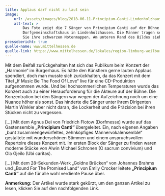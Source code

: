 ```yaml
---
title: Applaus darf nicht zu laut sein
image: 
    url: /assets/images/blog/2018-06-11-Principium-Canti-Lindenholzhausen.jpeg
    alt-text: >
        Das Foto zeigt die 7 Sänger von Principium Canti auf der Bühne während ihres Konzert im 
        Dorfgemeinschaftshaus in Lindenholzhausen. Die Männer tragen schwarze Hosen und weiße Hemden. In der Hand halten
        Sie ihre schwarzen Notenmappen. Am unteren Rand des Bildes sieht man im dunkeln einen Teil der Zuschauer. 
pressebericht: true
quelle-name: www.mittelhessen.de
quelle-link: https://www.mittelhessen.de/lokales/region-limburg-weilburg_artikel,-Applaus-darf-nicht-zu-laut-sein-_arid,1290261.html
---
```

Mit dem Beifall zurückgehalten hat sich das Publikum beim Konzert der „Harmonie“ im Bürgerhaus. Es hätte den Künstlern gerne lauten Applaus spendiert, doch man musste sich zurückhalten, da das Konzert mit dem Titel „If Music Be The Food Of Love“ live für eine CD-Produktion aufgenommen wurde. Und bei hochsommerlichen Temperaturen wurde das Konzert auch zu einer Herausforderung für die Akteure auf der Bühne. Die Konzentration bei den Sängern war wegen der Aufzeichnung noch um eine Nuance höher als sonst. Das hinderte die Sänger unter ihrem Dirigenten Martin Winkler aber nicht daran, die Lockerheit und die Präzision bei ihren Stücken nicht zu vergessen.

[…] Mit dem Agnus Dei von Friedrich Flotow (Dorfmesse) wurde auf das Gastensemble **„Principium Canti“** übergeleitet. Ein, nach eigenen Angaben „bunt zusammengewürfeltes, zehnköpfiges Männervokalensemble“ gestaltete mit wunderschönen Stimmen und einem anspruchsvollen Repertoire dieses Konzert mit. Im ersten Block der Sänger zu finden waren moderne Stücke von Alwin Michael Schronen (O sacrum convivium) und Ola Gjeilo (Ubi caritas).

[…] Mit dem 28-Sekunden-Werk „Goldne Brücken“ von Johannes Brahms und „Bound For The Promised Land“ von Emily Crocker leitete **„Principium Canti“** auf die für alle wohl verdiente Pause über.

**Anmerkung:** Der Artikel wurde stark gekürzt, um den ganzen Artikel zu lesen, klicken Sie auf den nachfolgenden Link.